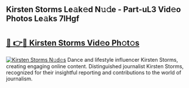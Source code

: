 ## Kirsten Storms Le𝚊k𝚎d N𝚞𝚍e - Part-uL3 Vid𝚎o Photos Le𝚊ks 7lHgf

# <h2><a href="http://fbd67c.evod.top/?m=Kirsten+Storms">🔗 👉🔴 Kirsten Storms Vid𝚎o Ph𝚘t𝚘s</a></h2>

[![Kirsten Storms N𝚞d𝚎s](https://i.imgur.com/8V9OHl7.gif)](http://fbd67c.evod.top/?m=Kirsten+Storms)
Dance and lifestyle influencer Kirsten Storms, creating engaging online content. Distinguished journalist Kirsten Storms, recognized for their insightful reporting and contributions to the world of journalism. 
